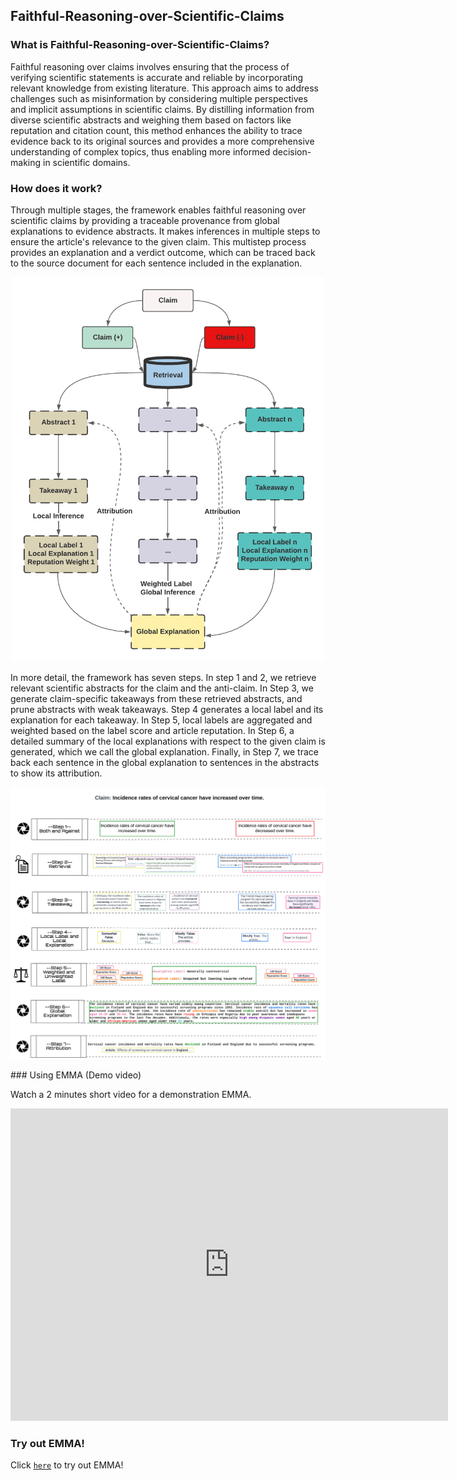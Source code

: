 

## Faithful-Reasoning-over-Scientific-Claims

### What is Faithful-Reasoning-over-Scientific-Claims?
Faithful reasoning over claims involves ensuring that the process of verifying scientific statements is accurate and reliable by incorporating relevant knowledge from existing literature. This approach aims to address challenges such as misinformation by considering multiple perspectives and implicit assumptions in scientific claims. By distilling information from diverse scientific abstracts and weighing them based on factors like reputation and citation count, this method enhances the ability to trace evidence back to its original sources and provides a more comprehensive understanding of complex topics, thus enabling more informed decision-making in scientific domains.


### How does it work?
Through multiple stages, the framework enables faithful reasoning over scientific claims by providing a traceable provenance from global explanations to evidence abstracts. It makes inferences in multiple steps to ensure the article's relevance to the given claim. This multistep process provides an explanation and a verdict outcome, which can be traced back to the source document for each sentence included in the explanation.
<p align="center">
         <img width="500" src="reason/PNG/high.png" alt="drawing">
</p>


In more detail, the framework has seven steps. In step 1 and 2, we retrieve relevant scientific abstracts for the claim and the anti-claim. In Step 3, we generate claim-specific takeaways from these retrieved abstracts, and prune abstracts with weak takeaways. Step 4 generates a local label and its explanation for each takeaway. In Step 5, local labels are aggregated and weighted based on the label score and article reputation. In Step 6, a detailed summary of the local explanations with respect to the given claim is generated, which we call the global explanation. Finally, in Step 7, we trace back each sentence in the global explanation to sentences in the abstracts to show its attribution.


<p align="center">
         <img width="800" src="reason/PNG/detailwide.png" alt="drawing">
</p>
### Using EMMA (Demo video)

Watch a 2 minutes short video for a demonstration EMMA.

<iframe width="700px" height="500px" src="https://user-images.githubusercontent.com/22459345/183147600-540e0552-8d8a-482d-acd3-b0230fbe4db2.mp4" frameborder="0" allow="accelerometer; autoplay; encrypted-media; gyroscope; picture-in-picture" allowfullscreen></iframe>



### Try out EMMA!
Click [`here`](https://allenai-defeasible-explanations-srcvdemo-interactive-jpe7t4.streamlitapp.com/?on_demand=false) to try out EMMA!
